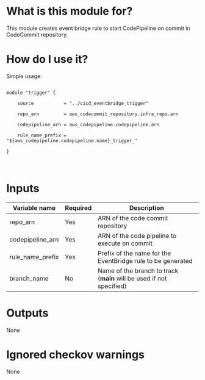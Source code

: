 # What is this module for?
This module creates event bridge rule to start CodePipeline on commit in CodeCommit repository.

# How do I use it?
Simple usage:

<code>
module "trigger" { <br>
  &nbsp; source           = "../cicd_eventbridge_trigger" <br>
  &nbsp; repo_arn         = aws_codecommit_repository.infra_repo.arn <br>
  &nbsp; codepipeline_arn = aws_codepipeline.codepipeline.arn <br>
  &nbsp; rule_name_prefix = "${aws_codepipeline.codepipeline.name}_trigger_" <br>
}
</code>
<br>
<br>

# Inputs
|Variable name|Required|Description|
|-------------|--------|-----------|
|repo_arn|Yes|ARN of the code commit repository|
|codepipeline_arn|Yes|ARN of the code pipeline to execute on commit|
|rule_name_prefix|Yes|Prefix of the name for the EventBridge rule to be generated|
|branch_name|No|Name of the branch to track (**main** will be used if not specified)|
# Outputs
None

# Ignored checkov warnings
None